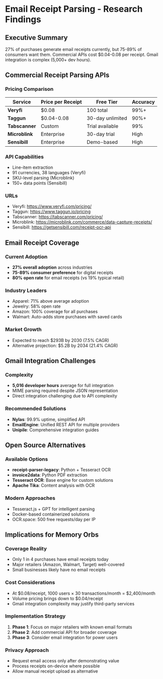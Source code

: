 # Email Receipt Parsing - Research Findings

## Executive Summary
27% of purchases generate email receipts currently, but 75-89% of consumers want them. Commercial APIs cost $0.04-0.08 per receipt. Gmail integration is complex (5,000+ dev hours).

## Commercial Receipt Parsing APIs

### Pricing Comparison
| Service | Price per Receipt | Free Tier | Accuracy |
|---------|------------------|-----------|----------|
| **Veryfi** | $0.08 | 100 total | 99%+ |
| **Taggun** | $0.04-0.08 | 30-day unlimited | 90%+ |
| **Tabscanner** | Custom | Trial available | 99% |
| **Microblink** | Enterprise | 30-day trial | High |
| **Sensibill** | Enterprise | Demo-based | High |

### API Capabilities
- Line-item extraction
- 91 currencies, 38 languages (Veryfi)
- SKU-level parsing (Microblink)
- 150+ data points (Sensibill)

### URLs
- Veryfi: https://www.veryfi.com/pricing/
- Taggun: https://www.taggun.io/pricing
- Tabscanner: https://tabscanner.com/pricing/
- Microblink: https://microblink.com/commerce/data-capture-receipts/
- Sensibill: https://getsensibill.com/receipt-ocr-api

## Email Receipt Coverage

### Current Adoption
- **27% overall adoption** across industries
- **75-89% consumer preference** for digital receipts
- **80% open rate** for email receipts (vs 19% typical retail)

### Industry Leaders
- Apparel: 71% above average adoption
- Jewelry: 58% open rate
- Amazon: 100% coverage for all purchases
- Walmart: Auto-adds store purchases with saved cards

### Market Growth
- Expected to reach $293B by 2030 (7.5% CAGR)
- Alternative projection: $5.2B by 2034 (21.4% CAGR)

## Gmail Integration Challenges

### Complexity
- **5,016 developer hours** average for full integration
- MIME parsing required despite JSON representation
- Direct integration challenging due to API complexity

### Recommended Solutions
- **Nylas**: 99.9% uptime, simplified API
- **EmailEngine**: Unified REST API for multiple providers
- **Unipile**: Comprehensive integration guides

## Open Source Alternatives

### Available Options
- **receipt-parser-legacy**: Python + Tesseract OCR
- **invoice2data**: Python PDF extraction
- **Tesseract OCR**: Base engine for custom solutions
- **Apache Tika**: Content analysis with OCR

### Modern Approaches
- Tesseract.js + GPT for intelligent parsing
- Docker-based containerized solutions
- OCR.space: 500 free requests/day per IP

## Implications for Memory Orbs

### Coverage Reality
- Only 1 in 4 purchases have email receipts today
- Major retailers (Amazon, Walmart, Target) well-covered
- Small businesses likely have no email receipts

### Cost Considerations
- At $0.08/receipt, 1000 users × 30 transactions/month = $2,400/month
- Volume pricing brings down to $0.04/receipt
- Gmail integration complexity may justify third-party services

### Implementation Strategy
1. **Phase 1**: Focus on major retailers with known email formats
2. **Phase 2**: Add commercial API for broader coverage
3. **Phase 3**: Consider email integration for power users

### Privacy Approach
- Request email access only after demonstrating value
- Process receipts on-device where possible
- Allow manual receipt upload as alternative